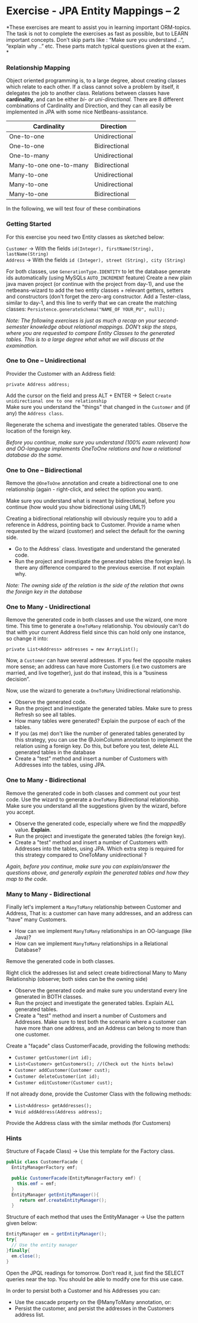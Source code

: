 # Exercise - JPA Entity Mappings – 2
*These exercises are meant to assist you in learning important ORM-topics. The task is not to complete the exercises as fast as possible, but to LEARN important concepts. Don’t skip parts like :  “Make sure you understand ..”, “explain why ..” etc. These parts match typical questions given at the exam.
*

### Relationship Mapping
Object oriented programming is, to a large degree, about creating classes which relate to each other. If a class cannot solve a problem by itself, it delegates the job to another class. 
Relations between classes have **cardinality**, and can be either *bi- or uni-directional.*
There are 8 different combinations of Cardinality and Direction, and they can all easily be implemented in JPA with some nice NetBeans-assistance.

| Cardinality  | Direction |
| ------------- | ------------- |
| One-to-one  | Unidirectional  |
| One-to-one  | Bidirectional  |
| One-to-many | Unidirectional |
| Many-to-one one-to-many | Bidirectional |
| Many-to-one | Unidirectional |
| Many-to-one | Unidirectional |
| Many-to-one | Bidirectional |

In the following, we will test four of these combinations 

### Getting Started

For this exercise you need two Entity classes as sketched below:

`Customer`	→ With the fields `id(Integer), firstName(String), lastName(String)`  
`Address`	→ With the fields `id (Integer), street (String), city (String)`

For both classes, use `GenerationType.IDENTITY` to let the database generate ids automatically (using MySQLs `AUTO_INCREMENT` feature)
Create a new plain java maven project (or continue with the project from day-1), and use the netbeans-wizard to add the two entity classes + relevant getters, setters and constructors (don't forget the zero-arg constructor. 
Add a Tester-class, similar to day-1, and this line to verify that we can create the matching classes:
`Persistence.generateSchema("NAME_OF YOUR_PU", null);`

*Note: The following exercises is just as much a recap on your second-semester knowledge about relational mappings. DON’t skip the steps, where you are requested to compare Entity Classes to the generated tables. This is to a large degree what what we will discuss at the examination.*

### One to One – Unidirectional

Provider the Customer with an Address field:

`private Address address;`

Add the cursor on the field and press ALT + ENTER → Select `Create unidirectional one to one relationship`  
Make sure you understand the "things" that changed in the `Customer` and (if any) the `Address class`.

Regenerate the schema and investigate the generated tables. Observe the location of the foreign key.

*Before you continue, make sure you understand (100% exam relevant) how and OO-language implements OneToOne relations and how a relational database do the same.*

### One to One – Bidirectional

Remove the `@OneToOne` annotation and create a bidirectional one to one relationship (again - right-click, and select the option you want).

Make sure you understand what is meant by bidirectional, before you continue (how would you show bidirectional using UML?)

Creating a bidirectional relationship will obviously require you to add a reference in Address, pointing back to Customer. Provide a name when requested by the wizard (customer) and select the default for the owning side.

* Go to the Address` class. Investigate and understand the generated code.
* Run the project and investigate the generated tables (the foreign key). Is there any difference compared to the previous exercise. If not explain why.

*Note: The owning side of the relation is the side of the relation that owns the foreign key in the database*

### One to Many - Unidirectional

Remove the generated code in both classes and use the wizard, one more time.  This time to generate a `OneToMany` relationship. You obviously can’t do that with your current Address field since this can hold only one instance, so change it into:

`private List<Address> addresses = new ArrayList();`

Now, a `Customer` can have several addresses. If you feel the opposite makes more sense; an address can have more Customers (i.e two customers are married, and live together), just do that instead, this is a “business decision”.

Now, use the wizard to generate a `OneToMany` Unidirectional relationship.

* Observe the generated code.
* Run the project and investigate the generated tables. Make sure to press Refresh so see all tables. 
* How many tables were generated? Explain the purpose of each of the tables.
* If you (as me) don't like the number of generated tables generated by this strategy, you can use the @JoinColumn annotation to implement the relation using a foreign key. Do this, but before you test, delete ALL generated tables in the database
* Create a "test" method and insert a number of Customers with Addresses into the tables, using JPA.

### One to Many - Bidirectional

Remove the generated code in both classes and comment out your test code.
Use the wizard to generate a `OneToMany` Bidirectional relationship. Make sure you understand all the suggestions given by the wizard, before you accept.

* Observe the generated code, especially where we find the *mappedBy* value. **Explain**.
* Run the project and investigate the generated tables (the foreign key). 
* Create a "test" method and insert a number of Customers with Addresses into the tables, using JPA. Which extra step is required for this strategy compared to OneToMany unidirectional ?

*Again, before you continue, make sure you can explain/answer the questions above, and generally explain the generated tables and how they map to the code.*

### Many to Many - Bidirectional
Finally let's implement a `ManyToMany` relationship between Customer and Address, That is: a customer can have many addresses, and an address can "have" many Customers.

* How can we implement `ManyToMany` relationships in an OO-language (like Java)?
* How can we implement `ManyToMany` relationships in a Relational Database?

Remove the generated code in both classes.

Right click the addresses list and select create bidirectional Many to Many Relationship (observe; both sides can be the owning side)

* Observe the generated code and make sure you understand every line generated in BOTH classes.
* Run the project and investigate the generated tables. Explain ALL generated tables.
* Create a "test" method and insert a number of Customers and Addresses. Make sure to test both the scenario where a customer can have more than one address, and an Address can belong to more than one customer.

 Create a "façade" class CustomerFacade, providing the following methods:
 
 * `Customer getCustomer(int id);`
 * `List<Customer> getCustomers(); //(Check out the hints below)`
 * `Customer addCustomer(Customer cust);`
 * `Customer deleteCustomer(int id);`
 * `Customer editCustomer(Customer cust);`
 
If not already done, provide the Customer Class with the following methods:

* `List<Address> getAddresses();`
* `Void addAddress(Address address);`

Provide the Address class with the similar methods (for Customers)

### Hints

Structure of Façade Class) → Use this template for the Factory class.

```Java
public class CustomerFacade {
  EntityManagerFactory emf;

  public CustomerFacade(EntityManagerFactory emf) {
    this.emf = emf;
  }
  EntityManager getEntityManager(){ 
     return emf.createEntityManager();
  }
```

Structure of each method that uses the EntityManager  → Use the pattern given below:

```Java
EntityManager em = getEntityManager();
try{
  // Use the entity manager  
}finally{
  em.close();
}
```

Open the JPQL readings for tomorrow. Don’t read it, just find the SELECT queries near the top. You should be able to modify one for this use case.

In order to persist both a Customer and his Addresses you can:

* Use the cascade property on the @ManyToMany annotation, or:
* Persist the customer, and persist the addresses in the Customers address list.
